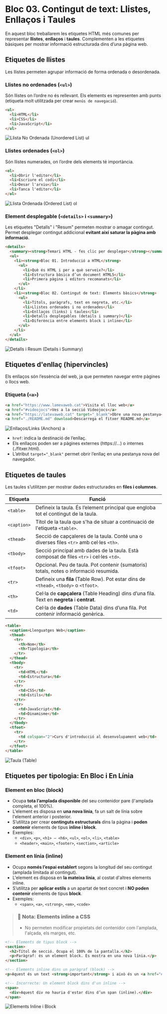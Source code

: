 # Bloc 03. Contingut de text: Llistes, Enllaços i Taules

En aquest bloc treballarem les etiquetes HTML més comunes per representar **llistes**, **enllaços** i **taules**. Complementen a les etiquetes bàsiques per mostrar informació estructurada dins d’una pàgina web.

## Etiquetes de llistes

Les llistes permeten agrupar informació de forma ordenada o desordenada.

### Llistes no ordenades (`<ul>`)
Són llistes on l’ordre no és rellevant. Els elements es representen amb punts (etiqueta molt utilitzada per crear `menús de navegació`).

```html
<ul>
  <li>HTML</li>
  <li>CSS</li>
  <li>JavaScript</li>
</ul>
```

![Llista No Ordenada (Unordered List) `ul`](./img/llista_no_ordenada_unordered_list_ul.png)

### Llistes ordenades (`<ol>`)
Són llistes numerades, on l’ordre dels elements té importància.

```html
<ol>
  <li>Obrir l'editor</li>
  <li>Escriure el codi</li>
  <li>Desar l'arxiu</li>
  <li>Tanca l'editor</li>
</ol>
```

![Llista Ordenada (Ordered List) `ol`](./img/llista_ordenada_ordered_list_ol.png)

### Element desplegable (`<details>` i `<summary>`)

Les etiquetes "Detalls" i "Resum" permeten mostrar o amagar contingut.  
Permet desplegar contingut addicional **evitant així saturar la pàgina amb informació**.

```html
<details>
  <summary><strong>Temari HTML - fes clic per desplegar</strong></summary>
  <ul>
    <li><strong>Bloc 01. Introducció a HTML</strong>
      <ul>
        <li>Què és HTML i per a què serveix?</li>
        <li>Estructura bàsica d’un document HTML5</li>
        <li>Primera pàgina i editors recomanats</li>
      </ul>
    </li>
    <li><strong>Bloc 02. Contingut de text: Elements bàsics</strong>
      <ul>
        <li>Títols, paràgrafs, text en negreta, etc.</li>
        <li>Llistes ordenades i no ordenades</li>
        <li>Enllaços (links) i taules</li>
        <li>Detalls desplegables (details i summary)</li>
        <li>Diferència entre elements block i inline</li>
      </ul>
    </li>
  </ul>
</details>
```

![Detalls i Resum (Details i Summary)](./img/detalls_resum_details_summary.png)

## Etiquetes d'enllaç (hipervincles)
Els enllaços són l’essència del web, ja que permeten navegar entre pàgines o llocs web.

### Etiqueta (`<a>`)

```html
<a href="https://www.lamevaweb.cat">Visita el lloc web</a>
<a href="#videojocs">Ves a la secció Videojocs</a>
<a href="https://latevaweb.cat" target="_blank">Obre una nova pestanya</a>
<a href="./README.md" download>Descarrega el fitxer README.md</a>
```

![Enllaços/Links (Anchors) `a`](./img/links_anchors_a.png)

- `href`: indica la destinació de l’enllaç.
- Els enllaços poden ser a pàgines externes (https://...) o internes (./fitxer.html).
- L’atribut `target="_blank"` permet obrir l’enllaç en una pestanya nova del navegador.

## Etiquetes de taules

Les taules s’utilitzen per mostrar dades estructurades en **files i columnes**.

| Etiqueta     | Funció                                                                                      |
|--------------|---------------------------------------------------------------------------------------------|
| `<table>`    | Defineix la taula. És l’element principal que engloba tot el contingut de la taula.         |
| `<caption>`  | Títol de la taula que s'ha de situar a continuació de l'etiqueta `<table>`.                 |
| `<thead>`    | Secció de capçaleres de la taula. Conté una o diverses files `<tr>` amb cel·les `<th>`.     |
| `<tbody>`    | Secció principal amb dades de la taula. Està composat de files `<tr>` i cel·les `<td>`.     |
| `<tfoot>`    | Opcional. Peu de taula. Pot contenir (sumatoris) totals, notes o informació resumida.       |
| `<tr>`       | Defineix una **fila** (Table Row). Pot estar dins de `<thead>`, `<tbody>` o `<tfoot>`.      |
| `<th>`       | Cel·la de **capçalera** (Table Heading) dins d’una fila. Text en **negreta** i **centrat**. |
| `<td>`       | Cel·la de **dades** (Table Data) dins d’una fila. Pot contenir informació genèrica.         |


```html
<table>
  <caption>Llenguatges Web</caption>
  <thead>
    <tr>
      <th>Nom</th>
      <th>Tipologia</th>
    </tr>
  </thead>
  <tbody>
    <tr>
      <td>HTML</td>
      <td>Estructura</td>
    </tr>
    <tr>
      <td>CSS</td>
      <td>Estils</td>
    </tr>
    <tr>
      <td>JavaScript</td>
      <td>Dinamisme</td>
    </tr>
  </tbody>
  <tfoot>
    <tr>
      <td colspan="2">Curs d'introducció al desenvolupament web</td>
    </tr>
  </tfoot>
</table>
```

![Taula (Table)](./img/taula_table.png)

## Etiquetes per tipologia: **En Bloc i En Línia**

### Element en bloc (**block**)  
- Ocupa **tota l’amplada disponible** del seu contenidor pare (l'amplada completa, el 100%).  
- L'element es disposa en **una nova línia**, fa un salt de línia sobre l'element anterior i posterior.  
- S’utilitza per crear **continguts estructurals** dins la pàgina i **poden contenir** elements de tipus **inline i block**.  
- Exemples:  
  - `<div>`, `<p>`, `<h1> – <h6>`, `<ul>`, `<ol>`, `<li>`, `<table>`
  - `<header>`, `<main>`, `<footer>`, `<section>`, `<article>`

### Element en línia (**inline**)  
- Ocupa **només l’espai establert** segons la longitud del seu contingut (amplada limitada al contingut).  
- L'element es disposa en **la mateixa línia**, al costat d'altres elements inline.  
- S’utilitza per **aplicar estils** a un apartat de text concret i **NO poden contenir** elements de tipus **block**.  
- Exemples:  
  - `<span>`, `<a>`, `<strong>`, `<em>`, `<code>`

> ### 📝 Nota: Elements inline a CSS
> - No permeten modificar propietats del contenidor com l'amplada, l'alçada, els marges, etc.  

```html
<!-- Elements de tipus block -->
<section>
  <h2>Títol de secció. Ocupa el 100% de la pantalla.</h2>
  <p>Paràgraf: és un element block. Es mostra en una nova línia.</p>
</section>

<!-- Elements inline dins un paràgraf (block) -->
<p>Aquest és un text <strong>important</strong> i això és un <a href="#">enllaç</a> tot integrat en línia.</p>

<!-- Incorrecte: Un element block dins d'un inline -->
<span>
  <div>Aquest div no hauria d'estar dins d’un span (inline).</div>
</span>
```

![Elements Inline i Block](./img/elements_inline_block.png)